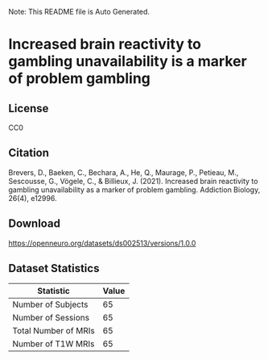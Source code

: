 Note: This README file is Auto Generated.

# Increased brain reactivity to gambling unavailability is a marker of problem gambling

## License

CC0

## Citation

Brevers, D., Baeken, C., Bechara, A., He, Q., Maurage, P., Petieau, M., Sescousse, G., Vögele, C., & Billieux, J. (2021). Increased brain reactivity to gambling unavailability as a marker of problem gambling. Addiction Biology, 26(4), e12996.

## Download

https://openneuro.org/datasets/ds002513/versions/1.0.0

## Dataset Statistics

| Statistic | Value |
| --- | --- |
| Number of Subjects | 65 |
| Number of Sessions | 65 |
| Total Number of MRIs | 65 |
| Number of T1W MRIs | 65 |

